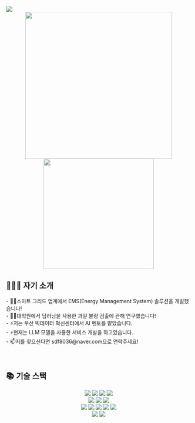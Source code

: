 <img src="https://capsule-render.vercel.app/api?type=waving&color=gradient&height=200&section=header&text=Seunghee's%20Github&fontSize=60" />
<div align="center">
  <img src="https://github-readme-stats.vercel.app/api?username=roh200413&show_icons=true" width=400>
  <img src="https://github-readme-stats.vercel.app/api/top-langs/?username=roh200413&layout=compact" width=300>
</div>
<h2>👨🏽‍💻 자기 소개</h2>
- 👨‍💻스마트 그리드 업계에서 EMS(Energy Management System) 솔루션을 개발했습니다!<br/>
- 👨‍💻대학원에서 딥러닝을 사용한 과일 불량 검출에 관해 연구했습니다!<br/>
- ⚡️저는 부산 빅데이터 혁신센터에서 AI 멘토를 맡았습니다.<br/>
- ⚡️현재는 LLM 모델을 사용한 서비스 개발을 하고있습니다.<br/>
- 📫저를 찾으신다면 sdf8036@naver.com으로 연락주세요!<br/>
<br/><br/>
<h2>📚 기술 스택</h2>
<div align=center> 
  
  <img src="https://img.shields.io/badge/c++-%2300599C.svg?style=flat-square&logo=c%2B%2B&logoColor=white"/>
  <img src="https://img.shields.io/badge/c%23-%23239120.svg?style=flat-square&logo=c-sharp&logoColor=white"/>
  <img src="https://img.shields.io/badge/WPF-%23239120.svg?style=flat-square&logo=WPF&logoColor=white"/>
  <img src="https://img.shields.io/badge/PostgreSQL-4169E1.svg?style=flat-square&logo=PostgreSQL&logoColor=white"/>
  <br/>
  <img src="https://img.shields.io/badge/Python-3766AB?style=flat-square&logo=Python&logoColor=white"/></a>
  <img src="https://img.shields.io/badge/Tensorflow-FF9900?style=flat-square&logo=Tensorflow&logoColor=White"/>
  <img src="https://img.shields.io/badge/Keras-FFCC33?style=flat-square&logo=Keras&logoColor=White"/>
  <br/>
  <img src="https://img.shields.io/badge/java-007396?style=flat-square&logo=java&logoColor=white">
  <img src="https://img.shields.io/badge/spring-6DB33F?style=flat-square&logo=spring&logoColor=white">
  <img src="https://img.shields.io/badge/springboot-6DB33F?style=flat-square&logo=springboot&logoColor=white">
  <img src="https://img.shields.io/badge/mysql-4479A1?style=flat-square&logo=mysql&logoColor=white"> 
  <img src="https://img.shields.io/badge/mariaDB-003545?style=flat-square &logo=mariaDB&logoColor=white"> 
  <br/>
  <img src="https://img.shields.io/badge/github-181717?style=flat-square&logo=github&logoColor=white">
  <img src="https://img.shields.io/badge/git-F05032?style=flat-square&logo=git&logoColor=white">


</div>
<!--
**roh200413/roh200413** is a ✨ _special_ ✨ repository because its `README.md` (this file) appears on your GitHub profile.

Here are some ideas to get you started:

- 🔭 I’m currently working on ...
- 🌱 I’m currently learning ...
- 👯 I’m looking to collaborate on ...
- 🤔 I’m looking for help with ...
- 💬 Ask me about ...
- 📫 How to reach me: ...
- 😄 Pronouns: ...
- ⚡ Fun fact: ...
-->
